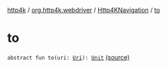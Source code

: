 [http4k](../../index.md) / [org.http4k.webdriver](../index.md) / [Http4KNavigation](index.md) / [to](./to.md)

# to

`abstract fun to(uri: `[`Uri`](../../org.http4k.core/-uri/index.md)`): `[`Unit`](https://kotlinlang.org/api/latest/jvm/stdlib/kotlin/-unit/index.html) [(source)](https://github.com/http4k/http4k/blob/master/http4k-testing-webdriver/src/main/kotlin/org/http4k/webdriver/Http4kWebDriver.kt#L32)
